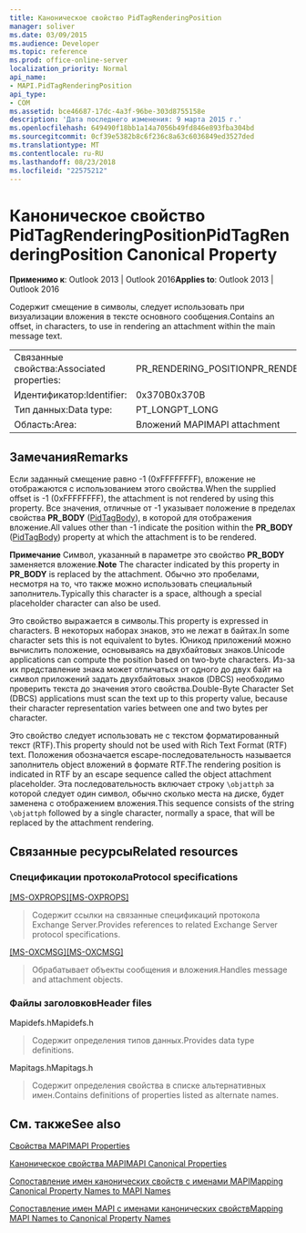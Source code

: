 ```yaml
---
title: Каноническое свойство PidTagRenderingPosition
manager: soliver
ms.date: 03/09/2015
ms.audience: Developer
ms.topic: reference
ms.prod: office-online-server
localization_priority: Normal
api_name:
- MAPI.PidTagRenderingPosition
api_type:
- COM
ms.assetid: bce46687-17dc-4a3f-96be-303d8755158e
description: 'Дата последнего изменения: 9 марта 2015 г.'
ms.openlocfilehash: 649490f18bb1a14a7056b49fd846e893fba304bd
ms.sourcegitcommit: 0cf39e5382b8c6f236c8a63c6036849ed3527ded
ms.translationtype: MT
ms.contentlocale: ru-RU
ms.lasthandoff: 08/23/2018
ms.locfileid: "22575212"
---
```

# <a name="pidtagrenderingposition-canonical-property"></a><span data-ttu-id="fd5b1-103">Каноническое свойство PidTagRenderingPosition</span><span class="sxs-lookup"><span data-stu-id="fd5b1-103">PidTagRenderingPosition Canonical Property</span></span>

  
  
<span data-ttu-id="fd5b1-104">**Применимо к**: Outlook 2013 | Outlook 2016</span><span class="sxs-lookup"><span data-stu-id="fd5b1-104">**Applies to**: Outlook 2013 | Outlook 2016</span></span> 
  
<span data-ttu-id="fd5b1-105">Содержит смещение в символы, следует использовать при визуализации вложения в тексте основного сообщения.</span><span class="sxs-lookup"><span data-stu-id="fd5b1-105">Contains an offset, in characters, to use in rendering an attachment within the main message text.</span></span>
  
|||
|:-----|:-----|
|<span data-ttu-id="fd5b1-106">Связанные свойства:</span><span class="sxs-lookup"><span data-stu-id="fd5b1-106">Associated properties:</span></span>  <br/> |<span data-ttu-id="fd5b1-107">PR_RENDERING_POSITION</span><span class="sxs-lookup"><span data-stu-id="fd5b1-107">PR_RENDERING_POSITION</span></span>  <br/> |
|<span data-ttu-id="fd5b1-108">Идентификатор:</span><span class="sxs-lookup"><span data-stu-id="fd5b1-108">Identifier:</span></span>  <br/> |<span data-ttu-id="fd5b1-109">0x370B</span><span class="sxs-lookup"><span data-stu-id="fd5b1-109">0x370B</span></span>  <br/> |
|<span data-ttu-id="fd5b1-110">Тип данных:</span><span class="sxs-lookup"><span data-stu-id="fd5b1-110">Data type:</span></span>  <br/> |<span data-ttu-id="fd5b1-111">PT_LONG</span><span class="sxs-lookup"><span data-stu-id="fd5b1-111">PT_LONG</span></span>  <br/> |
|<span data-ttu-id="fd5b1-112">Область:</span><span class="sxs-lookup"><span data-stu-id="fd5b1-112">Area:</span></span>  <br/> |<span data-ttu-id="fd5b1-113">Вложений MAPI</span><span class="sxs-lookup"><span data-stu-id="fd5b1-113">MAPI attachment</span></span>  <br/> |
   
## <a name="remarks"></a><span data-ttu-id="fd5b1-114">Замечания</span><span class="sxs-lookup"><span data-stu-id="fd5b1-114">Remarks</span></span>

<span data-ttu-id="fd5b1-115">Если заданный смещение равно -1 (0xFFFFFFFF), вложение не отображаются с использованием этого свойства.</span><span class="sxs-lookup"><span data-stu-id="fd5b1-115">When the supplied offset is -1 (0xFFFFFFFF), the attachment is not rendered by using this property.</span></span> <span data-ttu-id="fd5b1-116">Все значения, отличные от -1 указывает положение в пределах свойства **PR_BODY** ([PidTagBody](pidtagbody-canonical-property.md)), в которой для отображения вложение.</span><span class="sxs-lookup"><span data-stu-id="fd5b1-116">All values other than -1 indicate the position within the **PR_BODY** ([PidTagBody](pidtagbody-canonical-property.md)) property at which the attachment is to be rendered.</span></span>
  
 <span data-ttu-id="fd5b1-117">**Примечание** Символ, указанный в параметре это свойство **PR_BODY** заменяется вложение.</span><span class="sxs-lookup"><span data-stu-id="fd5b1-117">**Note** The character indicated by this property in **PR_BODY** is replaced by the attachment.</span></span> <span data-ttu-id="fd5b1-118">Обычно это пробелами, несмотря на то, что также можно использовать специальный заполнитель.</span><span class="sxs-lookup"><span data-stu-id="fd5b1-118">Typically this character is a space, although a special placeholder character can also be used.</span></span> 
  
<span data-ttu-id="fd5b1-119">Это свойство выражается в символы.</span><span class="sxs-lookup"><span data-stu-id="fd5b1-119">This property is expressed in characters.</span></span> <span data-ttu-id="fd5b1-120">В некоторых наборах знаков, это не лежат в байтах.</span><span class="sxs-lookup"><span data-stu-id="fd5b1-120">In some character sets this is not equivalent to bytes.</span></span> <span data-ttu-id="fd5b1-121">Юникод приложений можно вычислить положение, основываясь на двухбайтовых знаков.</span><span class="sxs-lookup"><span data-stu-id="fd5b1-121">Unicode applications can compute the position based on two-byte characters.</span></span> <span data-ttu-id="fd5b1-122">Из-за их представление знака может отличаться от одного до двух байт на символ приложений задать двухбайтовых знаков (DBCS) необходимо проверить текста до значения этого свойства.</span><span class="sxs-lookup"><span data-stu-id="fd5b1-122">Double-Byte Character Set (DBCS) applications must scan the text up to this property value, because their character representation varies between one and two bytes per character.</span></span>
  
<span data-ttu-id="fd5b1-123">Это свойство следует использовать не с текстом форматированный текст (RTF).</span><span class="sxs-lookup"><span data-stu-id="fd5b1-123">This property should not be used with Rich Text Format (RTF) text.</span></span> <span data-ttu-id="fd5b1-124">Положения обозначается escape-последовательность называется заполнитель object вложений в формате RTF.</span><span class="sxs-lookup"><span data-stu-id="fd5b1-124">The rendering position is indicated in RTF by an escape sequence called the object attachment placeholder.</span></span> <span data-ttu-id="fd5b1-125">Эта последовательность включает строку `\objattph` за которой следует один символ, обычно сколько места на диске, будет заменена с отображением вложения.</span><span class="sxs-lookup"><span data-stu-id="fd5b1-125">This sequence consists of the string  `\objattph` followed by a single character, normally a space, that will be replaced by the attachment rendering.</span></span> 
  
## <a name="related-resources"></a><span data-ttu-id="fd5b1-126">Связанные ресурсы</span><span class="sxs-lookup"><span data-stu-id="fd5b1-126">Related resources</span></span>

### <a name="protocol-specifications"></a><span data-ttu-id="fd5b1-127">Спецификации протокола</span><span class="sxs-lookup"><span data-stu-id="fd5b1-127">Protocol specifications</span></span>

<span data-ttu-id="fd5b1-128">[[MS-OXPROPS]](http://msdn.microsoft.com/library/f6ab1613-aefe-447d-a49c-18217230b148%28Office.15%29.aspx)</span><span class="sxs-lookup"><span data-stu-id="fd5b1-128">[[MS-OXPROPS]](http://msdn.microsoft.com/library/f6ab1613-aefe-447d-a49c-18217230b148%28Office.15%29.aspx)</span></span>
  
> <span data-ttu-id="fd5b1-129">Содержит ссылки на связанные спецификаций протокола Exchange Server.</span><span class="sxs-lookup"><span data-stu-id="fd5b1-129">Provides references to related Exchange Server protocol specifications.</span></span>
    
<span data-ttu-id="fd5b1-130">[[MS-OXCMSG]](http://msdn.microsoft.com/library/7fd7ec40-deec-4c06-9493-1bc06b349682%28Office.15%29.aspx)</span><span class="sxs-lookup"><span data-stu-id="fd5b1-130">[[MS-OXCMSG]](http://msdn.microsoft.com/library/7fd7ec40-deec-4c06-9493-1bc06b349682%28Office.15%29.aspx)</span></span>
  
> <span data-ttu-id="fd5b1-131">Обрабатывает объекты сообщения и вложения.</span><span class="sxs-lookup"><span data-stu-id="fd5b1-131">Handles message and attachment objects.</span></span>
    
### <a name="header-files"></a><span data-ttu-id="fd5b1-132">Файлы заголовков</span><span class="sxs-lookup"><span data-stu-id="fd5b1-132">Header files</span></span>

<span data-ttu-id="fd5b1-133">Mapidefs.h</span><span class="sxs-lookup"><span data-stu-id="fd5b1-133">Mapidefs.h</span></span>
  
> <span data-ttu-id="fd5b1-134">Содержит определения типов данных.</span><span class="sxs-lookup"><span data-stu-id="fd5b1-134">Provides data type definitions.</span></span>
    
<span data-ttu-id="fd5b1-135">Mapitags.h</span><span class="sxs-lookup"><span data-stu-id="fd5b1-135">Mapitags.h</span></span>
  
> <span data-ttu-id="fd5b1-136">Содержит определения свойства в списке альтернативных имен.</span><span class="sxs-lookup"><span data-stu-id="fd5b1-136">Contains definitions of properties listed as alternate names.</span></span>
    
## <a name="see-also"></a><span data-ttu-id="fd5b1-137">См. также</span><span class="sxs-lookup"><span data-stu-id="fd5b1-137">See also</span></span>



[<span data-ttu-id="fd5b1-138">Свойства MAPI</span><span class="sxs-lookup"><span data-stu-id="fd5b1-138">MAPI Properties</span></span>](mapi-properties.md)
  
[<span data-ttu-id="fd5b1-139">Каноническое свойства MAPI</span><span class="sxs-lookup"><span data-stu-id="fd5b1-139">MAPI Canonical Properties</span></span>](mapi-canonical-properties.md)
  
[<span data-ttu-id="fd5b1-140">Сопоставление имен канонических свойств с именами MAPI</span><span class="sxs-lookup"><span data-stu-id="fd5b1-140">Mapping Canonical Property Names to MAPI Names</span></span>](mapping-canonical-property-names-to-mapi-names.md)
  
[<span data-ttu-id="fd5b1-141">Сопоставление имен MAPI с именами канонических свойств</span><span class="sxs-lookup"><span data-stu-id="fd5b1-141">Mapping MAPI Names to Canonical Property Names</span></span>](mapping-mapi-names-to-canonical-property-names.md)


